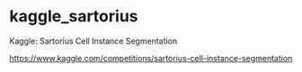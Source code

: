 # kaggle_sartorius
Kaggle: Sartorius Cell Instance Segmentation

https://www.kaggle.com/competitions/sartorius-cell-instance-segmentation
